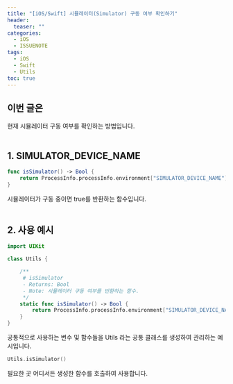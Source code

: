```yaml
---
title: "[iOS/Swift] 시뮬레이터(Simulator) 구동 여부 확인하기"
header:
  teaser: ""
categories:
  - iOS
  - ISSUENOTE
tags:
  - iOS
  - Swift
  - Utils
toc: true
---
```


## 이번 글은 
현재 시뮬레이터 구동 여부를 확인하는 방법입니다.<br><br>

## 1. SIMULATOR_DEVICE_NAME

```swift 
func isSimulator() -> Bool {
    return ProcessInfo.processInfo.environment["SIMULATOR_DEVICE_NAME"] != nil
}
```
시뮬레이터가 구동 중이면 true를 반환하는 함수입니다.
<br><br>

## 2. 사용 예시

```swift 
import UIKit

class Utils {

    /**
     # isSimulator
     - Returns: Bool
     - Note: 시뮬레이터 구동 여부를 반환하는 함수.
     */
    static func isSimulator() -> Bool {
        return ProcessInfo.processInfo.environment["SIMULATOR_DEVICE_NAME"] != nil
    }
}
```
공통적으로 사용하는 변수 및 함수들을 Utils 라는 공통 클래스를 생성하여 관리하는 예시입니다. <br>

```swift
Utils.isSimulator()
```
필요한 곳 어디서든 생성한 함수를 호출하여 사용합니다.<br><br>
